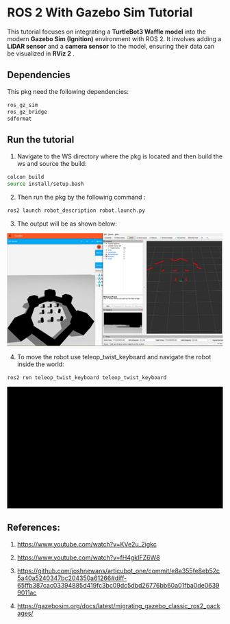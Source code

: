# ROS 2 With Gazebo Sim Tutorial

This tutorial focuses on integrating a **TurtleBot3 Waffle model** into the modern **Gazebo Sim (Ignition)** environment with ROS 2. It involves adding a **LiDAR sensor** and a **camera sensor** to the model, ensuring their data can be visualized in  **RViz 2** .

## Dependencies

This pkg need the following dependencies:

```
ros_gz_sim
ros_gz_bridge
sdformat
```

## Run the tutorial

1. Navigate to the WS directory where the pkg is located and then build the ws and source the build:

```bash
colcon build
source install/setup.bash
```

2. Then run the pkg by the following command :

```bash
ros2 launch robot_description robot.launch.py 
```

3. The output will be as shown below:

![gazebo_and_rviz](image/README/gazebo_and_rviz.png)

4. To move the robot use teleop_twist_keyboard and navigate the robot inside the world:

```bash
ros2 run teleop_twist_keyboard teleop_twist_keyboard
```

![move_robot](image/README/move_robot.gif)

## References:

1. https://www.youtube.com/watch?v=KVe2u_2igkc

2. https://www.youtube.com/watch?v=fH4gkIFZ6W8

3. https://github.com/joshnewans/articubot_one/commit/e8a355fe8eb52c5a40a5240347bc204350a61266#diff-65ffb387cac03394885d419fc3bc09dc5dbd26776bb60a01fba0de06399011ac

4. https://gazebosim.org/docs/latest/migrating_gazebo_classic_ros2_packages/
